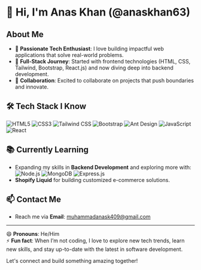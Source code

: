# 👋 Hi, I'm Anas Khan (@anaskhan63)

## About Me
- 👀 **Passionate Tech Enthusiast**: I love building impactful web applications that solve real-world problems.
- 🌱 **Full-Stack Journey**: Started with frontend technologies (HTML, CSS, Tailwind, Bootstrap, React.js) and now diving deep into backend development.
- 💞️ **Collaboration**: Excited to collaborate on projects that push boundaries and innovate.

## 🛠️ Tech Stack I Know
![HTML5](https://img.shields.io/badge/-HTML5-E34F26?logo=html5&logoColor=white&style=flat)
![CSS3](https://img.shields.io/badge/-CSS3-1572B6?logo=css3&logoColor=white&style=flat)
![Tailwind CSS](https://img.shields.io/badge/-Tailwind%20CSS-38B2AC?logo=tailwind-css&logoColor=white&style=flat)
![Bootstrap](https://img.shields.io/badge/-Bootstrap-563D7C?logo=bootstrap&logoColor=white&style=flat)
![Ant Design](https://img.shields.io/badge/-Ant%20Design-0170FE?logo=ant-design&logoColor=white&style=flat)
![JavaScript](https://img.shields.io/badge/-JavaScript-F7DF1E?logo=javascript&logoColor=black&style=flat)
![React](https://img.shields.io/badge/-React-61DAFB?logo=react&logoColor=white&style=flat)

## 📚 Currently Learning
- Expanding my skills in **Backend Development** and exploring more with:
  ![Node.js](https://img.shields.io/badge/-Node.js-339933?logo=node.js&logoColor=white&style=flat)
  ![MongoDB](https://img.shields.io/badge/-MongoDB-47A248?logo=mongodb&logoColor=white&style=flat)
  ![Express.js](https://img.shields.io/badge/-Express.js-000000?logo=express&logoColor=white&style=flat)
- **Shopify Liquid** for building customized e-commerce solutions.

## 📫 Contact Me
- Reach me via **Email**: [muhammadanask409@gmail.com](mailto:muhammadanask409@gmail.com)

---

😄 **Pronouns**: He/Him  
⚡ **Fun fact**: When I’m not coding, I love to explore new tech trends, learn new skills, and stay up-to-date with the latest in software development.

Let's connect and build something amazing together!
